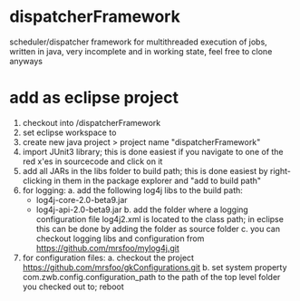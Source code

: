 dispatcherFramework
===================

scheduler/dispatcher framework for multithreaded execution of jobs, written in java, very incomplete and in working state, feel free to clone anyways


add as eclipse project
======================
1. checkout into <topfolder>/dispatcherFramework
2. set eclipse workspace to <topfolder>
3. create new java project > project name "dispatcherFramework"
4. import JUnit3 library; this is done easiest if you navigate to one of the red x'es in sourcecode and click on it
5. add all JARs in the libs folder to build path; this is done easiest by right-clicking in them in the package explorer and "add to build path"
6. for logging:
   a. add the following log4j libs to the build path:
      - log4j-core-2.0-beta9.jar
      - log4j-api-2.0-beta9.jar
   b. add the folder where a logging configuration file log4j2.xml is located to the class path; in eclipse this can be done by adding the folder as source folder
   c. you can checkout logging libs and configuration from https://github.com/mrsfoo/mylog4j.git
7. for configuration files:
   a. checkout the project https://github.com/mrsfoo/gkConfigurations.git
   b. set system property com.zwb.config.configuration_path to the path of the top level folder you checked out to; reboot

